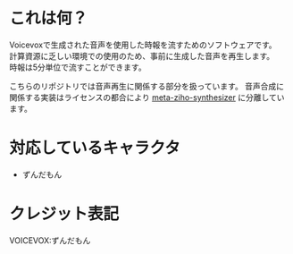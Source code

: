 # これは何？
Voicevoxで生成された音声を使用した時報を流すためのソフトウェアです。  
計算資源に乏しい環境での使用のため、事前に生成した音声を再生します。  
時報は5分単位で流すことができます。

こちらのリポジトリでは音声再生に関係する部分を扱っています。
音声合成に関係する実装はライセンスの都合により
[meta-ziho-synthesizer](https://github.com/igameta/meta-ziho-synthesizer)
に分離しています。

# 対応しているキャラクタ
- ずんだもん

# クレジット表記
VOICEVOX:ずんだもん  